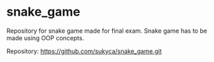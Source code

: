 # snake_game
Repository for snake game made for final exam.
Snake game has to be made using OOP concepts.

Repository: https://github.com/sukyca/snake_game.git